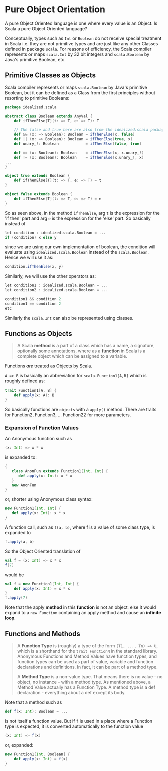 # Pure Object Orientation

A pure Object Oriented language is one where every value is an Object. Is Scala a pure Object Oriented language?

Conceptually, types such as `Int` or `Boolean` do not receive special treatment in Scala i.e. they are not primitive types and are just like any other Classes defined in package `scala`. For reasons of efficiency, the Scala compiler represents or maps `scala.Int` by 32 bit integers and `scala.Boolean` by Java's primitive Boolean, etc.

## Primitive Classes as Objects

Scala compiler represents or maps `scala.Boolean` by Java's primitive Boolean, but it can be defined as a Class from the first principles without resorting to primitive Booleans:
```scala
package idealized.scala

abstract class Boolean extends AnyVal {
    def ifThenElse[T](t: => T, e: => T): T

    // The false and true here are also from the idealized.scala package
    def && (x: => Boolean): Boolean = ifThenElse(x, false)
    def || (x: => Boolean): Boolean = ifThenElse(true, x)
    def unary_!: Boolean            = ifThenElse(false, true)

    def == (x: Boolean): Boolean    = ifThenElse(x, x.unary_!)
    def != (x: Boolean): Boolean    = ifThenElse(x.unary_!, x)
...
}

object true extends Boolean {
    def ifThenElse[T](t: => T, e: => T) = t
}

object false extends Boolean {
    def ifThenElse[T](t: => T, e: => T) = e
}
```
So as seen above, in the method `ifThenElse`, arg `t` is the expression for the 'if then' part and arg `e` is the expression for the 'else' part. So basically instead of 
```scala
let condition : idealized.scala.Boolean = ...
if (condition) x else y
```
since we are using our own implementation of boolean, the condition will evaluate using `idealized.scala.Boolean` instead of the `scala.Boolean`. Hence we will use it as:
```scala
condition.ifThenElse(x, y)
```
Similarly, we will use the other operators as:
```scala
let condition1 : idealized.scala.Boolean = ...
let condition2 : idealized.scala.Boolean = ...

condition1 && condition 2
condition1 == condition 2 
etc
```

Similarly the `scala.Int` can also be represented using classes.

## Functions as Objects

>A Scala **method** is a part of a class which has a name, a signature, optionally some annotations, where as a **function** in Scala is a complete object which can be assigned to a variable.

Functions _are_ treated as Objects by Scala.

`A => B` is basically an abbreviation for `scala.Function1[A,B]` which is roughly defined as:
```scala
trait Function1[A, B] {
    def apply(x: A): B
}
```
So basically functions are `objects` with a `apply()` method.
There are traits for Function2, Function3, ... Function22 for more parameters.

### Expansion of Function Values

An Anonymous function such as
```scala
(x: Int) => x * x
```
is expanded to:
```scala
{ 
   class AnonFun extends Function1[Int, Int] {
      def apply(x: Int): x * x
   }
   new AnonFun
}
```
or, shorter using Anonymous class syntax:
```scala
new Function1[Int, Int] {
   def apply(x: Int): x * x
}
```

A function call, such as `f(a, b)`, where f is a value of some class type, is expanded to
```scala
f.apply(a, b)
```
So the Object Oriented translation of
```scala
val f = (x: Int) => x * x
f(7)
```
would be
```scala
val f = new Function1[Int, Int] {
    def apply(x: Int) = x * x
}
f.apply(7)
```
Note that the apply **method** in this **function** is not an object, else it would expand to a `new Function` containing an apply method and cause an **infinite loop**.

## Functions and Methods
> A **Function Type** is (roughly) a type of the form `(T1, ..., Tn) => U`, which is a shorthand for the `trait FunctionN` in the standard library. Anonymous Functions and Method Values have function types, and function types can be used as part of value, variable and function declarations and definitions. In fact, it can be part of a method type.
>
> A  **Method Type** is a non-value type. That means there is no value - no object, no instance - with a method type. As mentioned above, a Method Value actually has a Function Type. A method type is a def declaration - everything about a def except its body.

Note that a method such as
```scala
def f(x: Int): Boolean = ...
```
is not itself a function value. But if `f` is used in a place where a Function type is expected, it is
converted automatically to the function value
```scala
(x: Int) => f(x)
```
or, expanded:
```scala
new Function1[Int, Boolean] {
    def apply(x: Int) = f(x)
}
```

